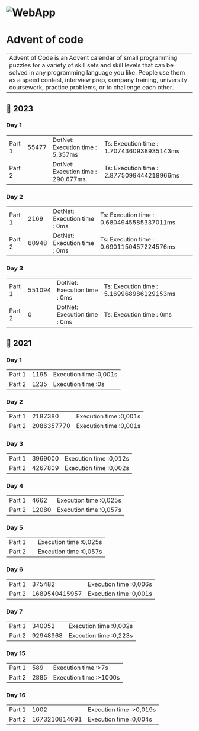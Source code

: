 # ![WebApp](http://upload.groupe-pixeo.com/x/chrome_DajfvO5lxo.png)
# Advent of code
<table>
<tr>
<td>
 Advent of Code is an Advent calendar of small programming puzzles for a variety of skill sets and skill levels that can be solved in any programming language you like. People use them as a speed contest, interview prep, company training, university coursework, practice problems, or to challenge each other.
</td>
</tr>
</table>

## 💬 2023

### Day 1
<table>
<tr><td> Part 1</td>
<td>55477</td><td>DotNet: Execution time : 5,357ms</td><td>Ts: Execution time : 1.7074360938935143ms</td></tr>
<tr><td> Part 2</td>
<td></td><td>DotNet: Execution time : 290,677ms</td><td>Ts: Execution time : 2.8775099444218966ms</td></tr>
</table>

### Day 2
<table>
<tr><td> Part 1</td>
<td>2169</td><td>DotNet: Execution time : 0ms</td><td>Ts: Execution time : 0.6804945585337011ms</td></tr>
<tr><td> Part 2</td>
<td>60948</td><td>DotNet: Execution time : 0ms</td><td>Ts: Execution time : 0.6901150457224576ms</td></tr>
</table>

### Day 3
<table>
<tr><td> Part 1</td>
<td>551094</td><td>DotNet: Execution time : 0ms</td><td>Ts: Execution time : 5.169968986129153ms</td></tr>
<tr><td> Part 2</td>
<td>0</td><td>DotNet: Execution time : 0ms</td><td>Ts: Execution time : 0ms</td></tr>
</table>

## 💬 2021

### Day 1
<table>
<tr><td> Part 1</td>
<td>1195</td><td> Execution time :0,001s</td></tr>
<tr><td> Part 2</td>
<td>1235</td><td> Execution time :0s</td></tr>
</table>

### Day 2
<table>
<tr><td> Part 1</td>
<td>2187380</td><td> Execution time :0,001s</td></tr>
<tr><td> Part 2</td>
<td>2086357770</td><td> Execution time :0,001s</td></tr>
</table>

### Day 3
<table>
<tr><td> Part 1</td>
<td>3969000</td><td> Execution time :0,012s</td></tr>
<tr><td> Part 2</td>
<td>4267809</td><td> Execution time :0,002s</td></tr>
</table>

### Day 4
<table>
<tr><td> Part 1</td>
<td>4662</td><td> Execution time :0,025s</td></tr>
<tr><td> Part 2</td>
<td>12080</td><td> Execution time :0,057s</td></tr>
</table>

### Day 5
<table>
<tr><td> Part 1</td>
<td></td><td> Execution time :0,025s</td></tr>
<tr><td> Part 2</td>
<td></td><td> Execution time :0,057s</td></tr>
</table>

### Day 6
<table>
<tr><td> Part 1</td>
<td>375482</td><td> Execution time :0,006s</td></tr>
<tr><td> Part 2</td>
<td>1689540415957</td><td> Execution time :0,001s</td></tr>
</table>

### Day 7
<table>
<tr><td> Part 1</td>
<td>340052</td><td> Execution time :0,002s</td></tr>
<tr><td> Part 2</td>
<td>92948968</td><td> Execution time :0,223s</td></tr>
</table>

### Day 15
<table>
<tr><td> Part 1</td>
<td>589</td><td> Execution time :>7s</td></tr>
<tr><td> Part 2</td>
<td>2885</td><td> Execution time :>1000s</td></tr>
</table>

### Day 16
<table>
<tr><td> Part 1</td>
<td>1002</td><td> Execution time :>0,019s</td></tr>
<tr><td> Part 2</td>
<td>1673210814091</td><td> Execution time :0,004s</td></tr>
</table>